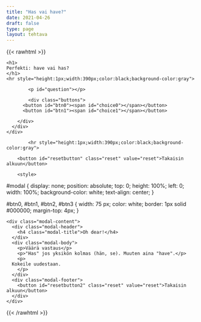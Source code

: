 ```yaml
---
title: "Has vai have?"
date: 2021-04-26
draft: false
type: page
layout: tehtava
---
```


<!-- raw html -->
{{< rawhtml >}}
<body>
	
    <h1>
    Perfekti: have vai has?
    </h1> 
    <hr style="height:1px;width:390px;color:black;background-color:gray">
 
            <p id="question"></p>
 
            <div class="buttons">
          <button id="btn0"><span id="choice0"></span></button> 
          <button id="btn1"><span id="choice1"></span></button>
        
        </div>
      </div>
    </div>
    
            <hr style="height:1px;width:390px;color:black;background-color:gray">

        <button id="resetbutton" class="reset" value="reset">Takaisin alkuun</button>
        
        <style>
#modal {
  display: none;
  position: absolute;
  top: 0;
  height: 100%;
  left: 0;
  width: 100%;
  background-color: white;
  text-align: center;
}

#btn0, #btn1, #btn2, #btn3 {
  width: 75 px;
  color: white;
  border: 1px solid #000000;
  margin-top: 4px;
}
</style>

<head>
  <title>Bootstrap Example</title>
  <meta charset="utf-8">
  <meta name="viewport" content="width=device-width, initial-scale=1">
  <script src="https://ajax.googleapis.com/ajax/libs/jquery/3.5.1/jquery.min.js"></script>
  <script src="https://maxcdn.bootstrapcdn.com/bootstrap/3.4.1/js/bootstrap.min.js"></script>
</head>

<div class="modal fade" id="modal" role="dialog">
  <div class="modal-dialog">

    <div class="modal-content">
      <div class="modal-header">
        <h4 class="modal-title">Oh dear!</h4>
      </div>
      <div class="modal-body">
        <p>Väärä vastaus</p>
        <p>"Has" jos yksikön kolmas (hän, se). Muuten aina "have".</p>
        <p>
      Kokeile uudestaan.
        </p>
      </div>
      <div class="modal-footer">
        <button id="resetbutton2" class="reset" value="reset">Takaisin alkuun</button>
      </div>
    </div>
  </div>
</div>

<script>function Quiz(questions) {
  this.score = 0;
  this.questions = questions;
  this.questionIndex = 0;
}

Quiz.prototype.getQuestionIndex = function() {
  return this.questions[this.questionIndex];
}

Quiz.prototype.guess = function(answer) {
  if (this.getQuestionIndex().isCorrectAnswer(answer)) {
    this.score++;
  } else {
    $("#modal").modal("show")

  }

  this.questionIndex++;
}

Quiz.prototype.isEnded = function() {
  return this.questionIndex === this.questions.length;
}

function startOver() {
  location.reload(true);
}

function Question(text, choices, answer) {
  this.text = text;
  this.choices = choices;
  this.answer = answer;
}

Question.prototype.isCorrectAnswer = function(choice) {
  return this.answer === choice;
}

function populate() {
  if (quiz.isEnded()) {
    showScores();
  } else {
    // show question
    var element = document.getElementById("question");
    element.innerHTML = quiz.getQuestionIndex().text;

    // show options
    var choices = quiz.getQuestionIndex().choices;
    for (var i = 0; i < choices.length; i++) {
      var element = document.getElementById("choice" + i);
      element.innerHTML = choices[i];
      guess("btn" + i, choices[i]);
    }

    showProgress();
  }
}

function guess(id, guess) {
  var button = document.getElementById(id);
  button.onclick = function() {
    quiz.guess(guess);
    populate();
  }
}

function showProgress() {
  var currentQuestionNumber = quiz.questionIndex + 1;
  var element = document.getElementById("progress");
  element.innerHTML = "Question " + currentQuestionNumber + " of " + quiz.questions.length;
}

function showScores() {
  var gameOverHTML = "<h1>Aivan mahtavaa!!</h1>";
  gameOverHTML += "<h2 id='score'> Sait kaikki " + quiz.score + " kohtaa oikein! </h2>"
  var element = document.getElementById("quiz");
  element.innerHTML = gameOverHTML;
}

// kysymykset tähän
var questions = [
  new Question("I _____ eaten pizza today.", ["have", "has", ], "have"),
  new Question("Paul _____ written a book.", ["have", "has"], "has"),
  new Question("I _____ enjoyed my time in America", ["have", "has"], "have"),
  new Question("Jake _____ promised to sell me his car", ["have", "has"], "has"),
  new Question("It _____ rained today.", ["haven't", "hasn't"], "hasn't"),
  new Question("William _____ seen his dog today.", ["haven't", "hasn't"], "hasn't"),
  new Question("_____ you seen his dog?", ["have", "has"], "have"),
  new Question("Do you think the dog _____ run away?", ["have", "has"], "has"),
  new Question("It ______ probably just gone for a walk.", ["have", "has"], "has"),
  new Question("We ______ been looking for it for hours.", ["have", "has"], "have"),
	new Question("My parents _____ been very worried about him.", ["have", "has"], "have"),
  new Question("They _____ even called the police about it.", ["have", "has"], "have"),
  new Question("_____ you checked the garage?", ["have", "has"], "have"),
  new Question("I _____ found the dog. It was in the garage.", ["have", "has"], "have"),
  new Question("_____ you ever swum in the ocean?", ["have", "has"], "have"),
  new Question("Michelle _____ swum in the ocean quite a few times.", ["have", "has"], "has"),
	new Question("She _____ swum in the Arctic Ocean though.", ["haven't", "hasn't"], "hasn't"),
	new Question("Well I _____ swum there either.", ["haven't", "hasn't"], "haven't"),
	new Question("I _____ chosen to skip school today", ["have", "has"], "have"),
	new Question("_____ you already passed the English test?", ["have", "has"], "have"),
	new Question("I _____ failed it three times already.", ["have", "has"], "have"),
	new Question("Billy ____ passed it either.", ["haven't", "hasn't"], "hasn't"),
	new Question("John and Michael ____ even failed the 7th grade because of the test.", ["have", "has"], "have"),
	new Question("_____ you done your homework?", ["haven't", "hasn't"], "haven't"),
	new Question("I _____ done my homework every day.", ["have", "has"], "have"),
	new Question("The teacher _____ also given me extra lessons after school.", ["have", "has"], "has"),
	new Question("Joonas _____ been very good at teaching.", ["have", "has"], "has"),
	new Question("I _____ learned more than I ever have.", ["have", "has"], "have"),
	new Question("He _____ created this exercise so I can pass the test.", ["have", "has"], "has"),
	new Question("_____ you already learned when to use 'have' and 'has?'", ["have", "has"], "have"),
	new Question("Yes I _____. This is question #31 after all.", ["have", "has"], "have"),
	new Question("Milloin tulee 'has'?", ["yksikön kolmas", "joku muu"], "yksikön kolmas"),
        
  
];

$('.reset').click(startOver);

$(document).ready(function() {
  $("#modal").modal({
    show: false,
    backdrop: 'static'
  });
});

// create quiz
var quiz = new Quiz(questions);

// display quiz
populate();
</script>
{{< /rawhtml >}}
